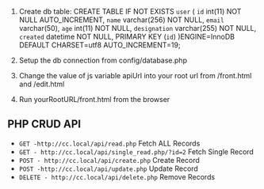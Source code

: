 
1. Create db table:
CREATE TABLE IF NOT EXISTS `user` (
  `id` int(11) NOT NULL AUTO_INCREMENT,
  `name` varchar(256) NOT NULL,
  `email` varchar(50),
  `age` int(11) NOT NULL,
  `designation` varchar(255) NOT NULL,
  `created` datetime NOT NULL,
  PRIMARY KEY (`id`)
)ENGINE=InnoDB  DEFAULT CHARSET=utf8 AUTO_INCREMENT=19;

2. Setup the db connection from config/database.php
3. Change the value of js variable apiUrl into your root url from /front.html and /edit.html
4. Run yourRootURL/front.html from the browser

## PHP CRUD API
* `GET -http://cc.local/api/read.php` Fetch ALL Records
* `GET - http://cc.local/api/single_read.php/?id=2` Fetch Single Record
* `POST - http://cc.local/api/create.php` Create Record
* `POST -http://cc.local/api/update.php` Update Record
* `DELETE - http://cc.local/api/delete.php` Remove Records
